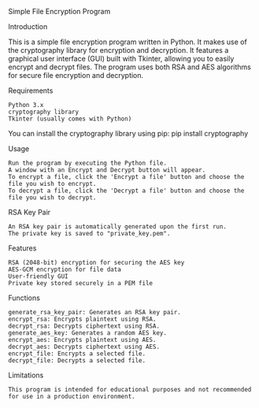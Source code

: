 Simple File Encryption Program

Introduction

This is a simple file encryption program written in Python. It makes use of the cryptography library for encryption and decryption. It features a graphical user interface (GUI) built with Tkinter, allowing you to easily encrypt and decrypt files. The program uses both RSA and AES algorithms for secure file encryption and decryption.

Requirements

    Python 3.x
    cryptography library
    Tkinter (usually comes with Python)

You can install the cryptography library using pip:
pip install cryptography

Usage

    Run the program by executing the Python file.
    A window with an Encrypt and Decrypt button will appear.
    To encrypt a file, click the 'Encrypt a file' button and choose the file you wish to encrypt.
    To decrypt a file, click the 'Decrypt a file' button and choose the file you wish to decrypt.

RSA Key Pair

    An RSA key pair is automatically generated upon the first run.
    The private key is saved to "private_key.pem".

Features

    RSA (2048-bit) encryption for securing the AES key
    AES-GCM encryption for file data
    User-friendly GUI
    Private key stored securely in a PEM file

Functions

    generate_rsa_key_pair: Generates an RSA key pair.
    encrypt_rsa: Encrypts plaintext using RSA.
    decrypt_rsa: Decrypts ciphertext using RSA.
    generate_aes_key: Generates a random AES key.
    encrypt_aes: Encrypts plaintext using AES.
    decrypt_aes: Decrypts ciphertext using AES.
    encrypt_file: Encrypts a selected file.
    decrypt_file: Decrypts a selected file.

Limitations

    This program is intended for educational purposes and not recommended for use in a production environment.
